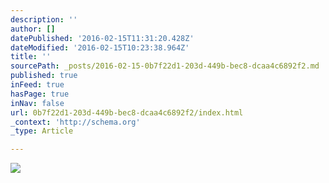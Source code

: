 ```yaml
---
description: ''
author: []
datePublished: '2016-02-15T11:31:20.428Z'
dateModified: '2016-02-15T10:23:38.964Z'
title: ''
sourcePath: _posts/2016-02-15-0b7f22d1-203d-449b-bec8-dcaa4c6892f2.md
published: true
inFeed: true
hasPage: true
inNav: false
url: 0b7f22d1-203d-449b-bec8-dcaa4c6892f2/index.html
_context: 'http://schema.org'
_type: Article

---
```

![](https://the-grid-user-content.s3-us-west-2.amazonaws.com/3d0210af-31f0-48b0-8bf9-652077bf8a2f.png)